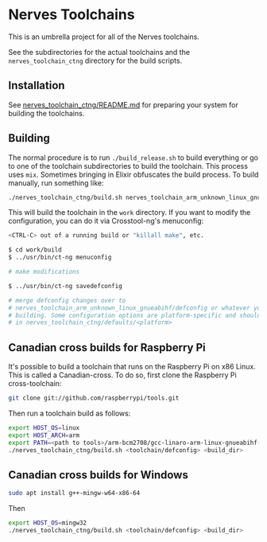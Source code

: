 # Nerves Toolchains

This is an umbrella project for all of the Nerves toolchains.

See the subdirectories for the actual toolchains and the `nerves_toolchain_ctng`
directory for the build scripts.

## Installation

See [nerves_toolchain_ctng/README.md](nerves_toolchain_ctng/README.md) for
preparing your system for building the toolchains.

## Building

The normal procedure is to run `./build_release.sh` to build everything or go to
one of the toolchain subdirectories to build the toolchain. This process uses
`mix`. Sometimes bringing in Elixir obfuscates the build process. To build
manually, run something like:

```sh
./nerves_toolchain_ctng/build.sh nerves_toolchain_arm_unknown_linux_gnueabihf/defconfig work
```

This will build the toolchain in the `work` directory. If you want to modify the
configuration, you can do it via Crosstool-ng's menuconfig:

```sh
<CTRL-C> out of a running build or "killall make", etc.

$ cd work/build
$ ../usr/bin/ct-ng menuconfig

# make modifications

$ ../usr/bin/ct-ng savedefconfig

# merge defconfig changes over to
# nerves_toolchain_arm_unknown_linux_gnueabihf/defconfig or whatever you're
# building. Some configuration options are platform-specific and should be put
# in nerves_toolchain_ctng/defaults/<platform>
```

## Canadian cross builds for Raspberry Pi

It's possible to build a toolchain that runs on the Raspberry Pi on x86 Linux.
This is called a Canadian-cross. To do so, first clone the Raspberry Pi
cross-toolchain:

```sh
git clone git://github.com/raspberrypi/tools.git
```

Then run a toolchain build as follows:

```sh
export HOST_OS=linux
export HOST_ARCH=arm
export PATH=<path to tools>/arm-bcm2708/gcc-linaro-arm-linux-gnueabihf-raspbian-x64/bin
./nerves_toolchain_ctng/build.sh <toolchain/defconfig> <build_dir>
```

## Canadian cross builds for Windows

```sh
sudo apt install g++-mingw-w64-x86-64
```

Then

```sh
export HOST_OS=mingw32
./nerves_toolchain_ctng/build.sh <toolchain/defconfig> <build_dir>
```
